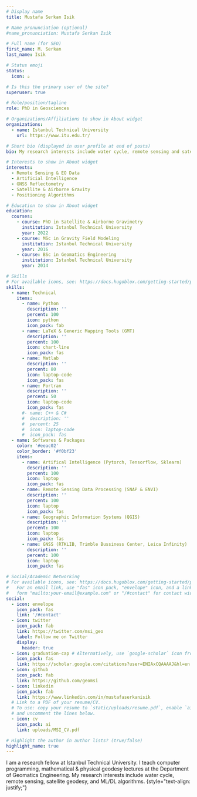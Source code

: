 ```yaml
---
# Display name
title: Mustafa Serkan Isik

# Name pronunciation (optional)
#name_pronunciation: Mustafa Serkan Isik

# Full name (for SEO)
first_name: M. Serkan
last_name: Isik

# Status emoji
status:
  icon: ☕️

# Is this the primary user of the site?
superuser: true

# Role/position/tagline
role: PhD in Geosciences

# Organizations/Affiliations to show in About widget
organizations:
  - name: Istanbul Technical University
    url: https://www.itu.edu.tr/

# Short bio (displayed in user profile at end of posts)
bio: My research interests include water cycle, remote sensing and satellite geodesy, and ML/DL algorithms.

# Interests to show in About widget
interests:
  - Remote Sensing & EO Data
  - Artificial Intelligence
  - GNSS Reflectometry
  - Satellite & Airborne Gravity
  - Positioning Algorithms

# Education to show in About widget
education:
  courses:
    - course: PhD in Satellite & Airborne Gravimetry
      institution: Istanbul Technical University
      year: 2022
    - course: MSc in Gravity Field Modeling
      institution: Istanbul Technical University
      year: 2016
    - course: BSc in Geomatics Engineering
      institution: Istanbul Technical University
      year: 2014

# Skills
# For available icons, see: https://docs.hugoblox.com/getting-started/page-builder/#icons
skills:
  - name: Technical
    items:
      - name: Python
        description: ''
        percent: 100
        icon: python
        icon_pack: fab
      - name: LaTeX & Generic Mapping Tools (GMT)
        description: ''
        percent: 100
        icon: chart-line
        icon_pack: fas
      - name: Matlab
        description: ''
        percent: 80
        icon: laptop-code
        icon_pack: fas
      - name: Fortran
        description: ''
        percent: 50
        icon: laptop-code
        icon_pack: fas
      #- name: C++ & C#
      #  description: ''
      #  percent: 25
      #  icon: laptop-code
      #  icon_pack: fas
  - name: Softwares & Packages
    color: '#eeac02'
    color_border: '#f0bf23'
    items:
      - name: Artifical Intelligence (Pytorch, Tensorflow, Sklearn)
        description: ''
        percent: 100
        icon: laptop
        icon_pack: fas
      - name: Remote Sensing Data Processing (SNAP & ENVI)
        description: ''
        percent: 100
        icon: laptop
        icon_pack: fas
      - name: Geographic Information Systems (QGIS)
        description: ''
        percent: 100
        icon: laptop
        icon_pack: fas
      - name: GNSS (RTKLIB, Trimble Bussiness Center, Leica Infinity)
        description: ''
        percent: 100
        icon: laptop
        icon_pack: fas

# Social/Academic Networking
# For available icons, see: https://docs.hugoblox.com/getting-started/page-builder/#icons
#   For an email link, use "fas" icon pack, "envelope" icon, and a link in the
#   form "mailto:your-email@example.com" or "/#contact" for contact widget.
social:
  - icon: envelope
    icon_pack: fas
    link: '/#contact'
  - icon: twitter
    icon_pack: fab
    link: https://twitter.com/msi_geo
    label: Follow me on Twitter
    display:
      header: true
  - icon: graduation-cap # Alternatively, use `google-scholar` icon from `ai` icon pack
    icon_pack: fas
    link: https://scholar.google.com/citations?user=ENIAxCQAAAAJ&hl=en
  - icon: github
    icon_pack: fab
    link: https://github.com/geomsi
  - icon: linkedin
    icon_pack: fab
    link: https://www.linkedin.com/in/mustafaserkanisik
  # Link to a PDF of your resume/CV.
  # To use: copy your resume to `static/uploads/resume.pdf`, enable `ai` icons in `params.yaml`,
  # and uncomment the lines below.
  - icon: cv
    icon_pack: ai
    link: uploads/MSI_CV.pdf

# Highlight the author in author lists? (true/false)
highlight_name: true
---
```


I am a research fellow at Istanbul Technical University. I teach computer programming, mathematical & physical geodesy lectures at the Department of Geomatics Engineering. My research interests include water cycle, remote sensing, satellite geodesy, and ML/DL algorithms.
{style="text-align: justify;"}
